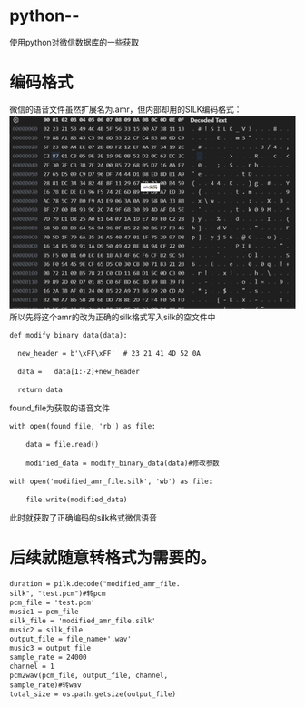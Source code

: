 # python--
使用python对微信数据库的一些获取
# 编码格式
微信的语音文件虽然扩展名为.amr，但内部却用的SILK编码格式：
![alt text](image.png)
所以先将这个amr的改为正确的silk格式写入silk的空文件中
    
    def modify_binary_data(data):  

      new_header = b'\xFF\xFF'  # 23 21 41 4D 52 0A  

      data =   data[1:-2]+new_header  

      return data  

found_file为获取的语音文件  

    with open(found_file, 'rb') as file:  

        data = file.read()  

        modified_data = modify_binary_data(data)#修改参数  

    with open('modified_amr_file.silk', 'wb') as file:  

        file.write(modified_data)  

此时就获取了正确编码的silk格式微信语音  

# 后续就随意转格式为需要的。  

  
   
    
    duration = pilk.decode("modified_amr_file.  
    silk", "test.pcm")#转pcm  
    pcm_file = 'test.pcm'
    music1 = pcm_file
    silk_file = 'modified_amr_file.silk'
    music2 = silk_file
    output_file = file_name+'.wav'
    music3 = output_file
    sample_rate = 24000
    channel = 1
    pcm2wav(pcm_file, output_file, channel,  
    sample_rate)#转wav
    total_size = os.path.getsize(output_file)
